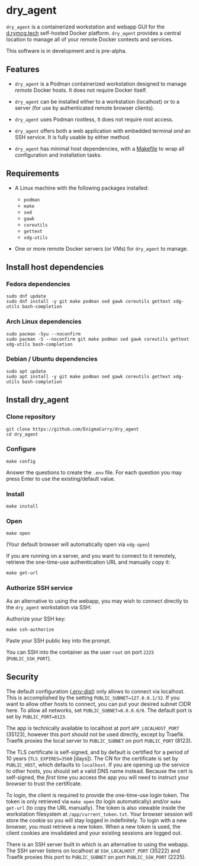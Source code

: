 # dry_agent

`dry_agent` is a containerized workstation and webapp GUI for the
[d.rymcg.tech](https://github.com/EnigmaCurry/d.rymcg.tech)
self-hosted Docker platform. `dry_agent` provides a central location
to manage all of your remote Docker contexts and services.

This software is in development and is pre-alpha.

## Features

 * `dry_agent` is a Podman containerized workstation designed to
   manage _remote_ Docker hosts. It does not require Docker itself.

 * `dry_agent` can be installed either to a workstation (localhost) or
   to a server (for use by authenticated remote browser clients).

 * `dry_agent` uses Podman rootless, it does not require root access.

 * `dry_agent` offers both a web application with embedded terminal
   _and_ an SSH service. It is fully usable by either method.

 * `dry_agent` has minimal host dependencies, with a
   [Makefile](Makefile) to wrap all configuration and installation
   tasks.

## Requirements

 * A Linux machine with the following packages installed:
   
   * `podman`
   * `make`
   * `sed`
   * `gawk`
   * `coreutils`
   * `gettext`
   * `xdg-utils`
   
 * One or more remote Docker servers (or VMs) for `dry_agent` to
   manage.

## Install host dependencies

### Fedora dependencies

```
sudo dnf update
sudo dnf install -y git make podman sed gawk coreutils gettext xdg-utils bash-completion
```

### Arch Linux dependencies

```
sudo pacman -Syu --noconfirm
sudo pacman -S --noconfirm git make podman sed gawk coreutils gettext xdg-utils bash-completion
```

### Debian / Ubuntu dependencies

```
sudo apt update
sudo apt install -y git make podman sed gawk coreutils gettext xdg-utils bash-completion
```

## Install dry_agent

### Clone repository

```
git clone https://github.com/EnigmaCurry/dry_agent
cd dry_agent
```

### Configure

```
make config
```

Answer the questions to create the `.env` file. For each question you
may press Enter to use the existing/default value.

### Install

```
make install
```

### Open

```
make open
```

(Your default browser will automatically open via `xdg-open`)

If you are running on a server, and you want to connect to it
remotely, retrieve the one-time-use authentication URL and manually
copy it:

```
make get-url
```

### Authorize SSH service

As an alternative to using the webapp, you may wish to connect
directly to the `dry_agent` workstation via SSH:

Authorize your SSH key:

```
make ssh-authorize
```

Paste your SSH public key into the prompt.

You can SSH into the container as the user `root` on port `2225`
(`PUBLIC_SSH_PORT`).

## Security

The default configuration ([.env-dist](.env-dist)) only allows to
connect via localhost. This is accomplished by the setting
`PUBLIC_SUBNET=127.0.0.1/32`. If you want to allow other hosts to
connect, you can put your desired subnet CIDR here. To allow all
networks, set `PUBLIC_SUBNET=0.0.0.0/0`. The default port is set by
`PUBLIC_PORT=8123`. 

The app is technically available to localhost at port
`APP_LOCALHOST_PORT` (35123), however this port should not be used
directly, except by Traefik. Traefik proxies the local server to
`PUBLIC_SUBNET` on port `PUBLIC_PORT` (8123).

The TLS certificate is self-signed, and by default is certified for a
period of 10 years (`TLS_EXPIRES=3560` [days]). The CN for the
certificate is set by `PUBLIC_HOST`, which defaults to `localhost`. If
you are opening up the service to other hosts, you should set a valid
DNS name instead. Because the cert is self-signed, the _first_ time
you access the app you will need to instruct your browser to trust the
certificate.

To login, the client is required to provide the one-time-use login
token. The token is only retrieved via `make open` (to login
automatically) and/or `make get-url` (to copy the URL manually). The
token is also viewable inside the workstation filesystem at
`/app/current_token.txt`. Your browser session will store the cookie
so you will stay logged in indefinitely. To login with a new browser,
you must retrieve a new token. When a new token is used, the client
cookies are invalidated and your existing sessions are logged out.

There is an SSH server built in which is an alternative to using the
webapp. The SSH server listens on localhost at `SSH_LOCALHOST_PORT`
(35222) and Traefik proxies this port to `PUBLIC_SUBNET` on port
`PUBLIC_SSH_PORT` (2225).
